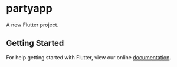 # partyapp

A new Flutter project.

## Getting Started

For help getting started with Flutter, view our online
[documentation](http://flutter.io/).
